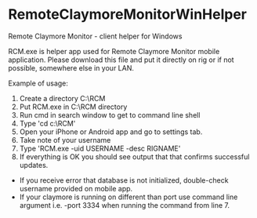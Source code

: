 # RemoteClaymoreMonitorWinHelper
Remote Claymore Monitor - client helper for Windows

RCM.exe is helper app used for Remote Claymore Monitor mobile application. Please download this file and put it directly on rig or if not possible, somewhere else in your LAN.

Example of usage:

1. Create a directory C:\RCM
2. Put RCM.exe in C:\RCM directory
3. Run cmd in search window to get to command line shell
4. Type 'cd c:\RCM'
5. Open your iPhone or Android app and go to settings tab.
6. Take note of your username
7. Type 'RCM.exe -uid USERNAME -desc RIGNAME'
8. If everything is OK you should see output that that confirms successful updates.

- If you receive error that database is not initialized, double-check username provided on mobile app. 
- If your claymore is running on different than port use command line argument i.e. -port 3334 when running the command from line 7.

